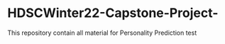 # HDSCWinter22-Capstone-Project-
This repository contain all material for Personality Prediction test 
